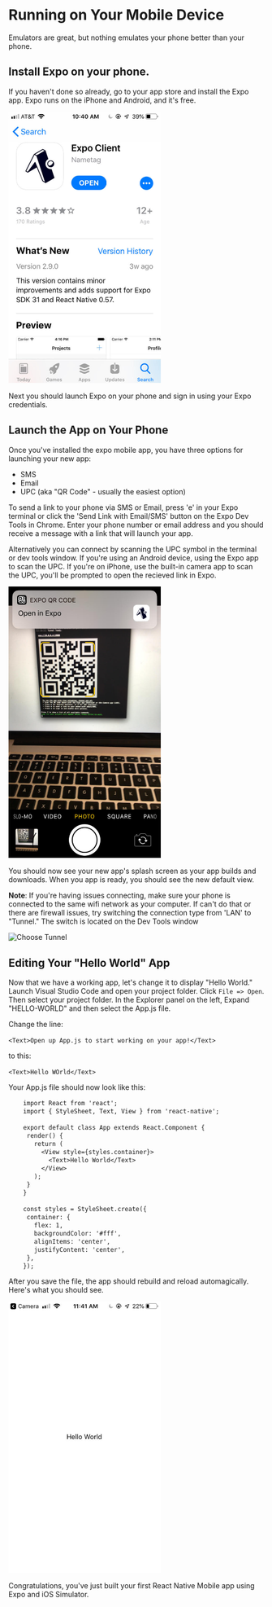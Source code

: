 # Running on Your Mobile Device

Emulators are great, but nothing emulates your phone better than your phone.  

## Install Expo on your phone. 

If you haven't done so already, go to your app store and install the Expo app. Expo runs on the iPhone and Android, and it's free.

<img src="assets/04/app-store.jpg" width="300" alt="iPhone : Expo in the App Store"/>

Next you should launch Expo on your phone and sign in using your Expo credentials.  

## Launch the App on Your Phone

Once you've installed the expo mobile app, you have three options for launching your new app: 
 
- SMS
- Email 
- UPC (aka "QR Code" - usually the easiest option)
  
To send a link to your phone via SMS or Email, press 'e' in your Expo terminal or click the 'Send Link with Email/SMS' button on the Expo Dev Tools in Chrome.  Enter your phone number or email address and you should receive a message with a link that will launch your app.
  
Alternatively you can connect by scanning the UPC symbol in the terminal or dev tools window.  If you're using an Android device, using the Expo app to scan the UPC.   If you're on iPhone, use the built-in camera app to scan the UPC,  you'll be prompted to open the recieved link in Expo.

<img src="assets/04/launching-on-iphone.jpg" width="300" alt="iPhone : Scanning the UPC"/>

You should now see your new app's splash screen as your app builds and downloads. When you app is ready, you should see the new default view.

**Note**: If you're having issues connecting, make sure your phone is connected to the same wifi network as your computer.   If can't do that or there are firewall issues, try switching the connection type from 'LAN' to "Tunnel."  The switch is located on the Dev Tools window

<img src="assets/02/choose-tunnel.jpg" width="300" alt="Choose Tunnel"/>

## Editing Your "Hello World" App

Now that we have a working app, let's change it to display "Hello World."  Launch Visual Studio Code and open your project folder.  Click `File => Open`.  Then select your project folder.   In the Explorer panel on the left, Expand "HELLO-WORLD" and then select the App.js file.

Change the line:

`<Text>Open up App.js to start working on your app!</Text>` 

to this: 

`<Text>Hello WOrld</Text>` 

Your App.js file should now look like this:

```
    import React from 'react';
    import { StyleSheet, Text, View } from 'react-native';

    export default class App extends React.Component {
     render() {
       return (
         <View style={styles.container}>
           <Text>Hello World</Text>
         </View>
       );
     }
    }

    const styles = StyleSheet.create({
     container: {
       flex: 1,
       backgroundColor: '#fff',
       alignItems: 'center',
       justifyContent: 'center',
     },
    });
```

After you save the file, the app should rebuild and reload automagically.  Here's what you should see.

<img src="assets/04/hello-world-iphone.jpg" width="300" alt="iPhone: Final Hello World app"/>


Congratulations, you've just built your first React Native Mobile app using Expo and iOS Simulator.
 

